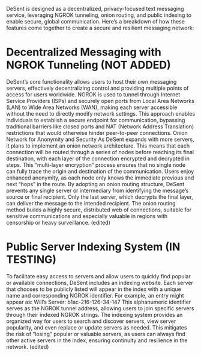 DeSent is designed as a decentralized, privacy-focused text messaging service, leveraging NGROK tunneling, onion routing, and public indexing to enable secure, global communication. Here’s a breakdown of how these features come together to create a secure and resilient messaging network:
# Decentralized Messaging with NGROK Tunneling (NOT ADDED)
DeSent’s core functionality allows users to host their own messaging servers, effectively decentralizing control and providing multiple points of access for users worldwide. NGROK is used to tunnel through Internet Service Providers (ISPs) and securely open ports from Local Area Networks (LAN) to Wide Area Networks (WAN), making each server accessible without the need to directly modify network settings. This approach enables individuals to establish a secure endpoint for communication, bypassing traditional barriers like closed ports and NAT (Network Address Translation) restrictions that would otherwise hinder peer-to-peer connections.
Onion Network for Anonymity and Security
As DeSent expands with more servers, it plans to implement an onion network architecture. This means that each connection will be routed through a series of nodes before reaching its final destination, with each layer of the connection encrypted and decrypted in steps. This “multi-layer encryption” process ensures that no single node can fully trace the origin and destination of the communication. Users enjoy enhanced anonymity, as each node only knows the immediate previous and next “hops” in the route.
By adopting an onion routing structure, DeSent prevents any single server or intermediary from identifying the message’s source or final recipient. Only the last server, which decrypts the final layer, can deliver the message to the intended recipient. The onion routing method builds a highly secure, distributed web of connections, suitable for sensitive communications and especially valuable in regions with censorship or heavy surveillance. (edited)
# Public Server Indexing System (IN TESTING)
To facilitate easy access to servers and allow users to quickly find popular or available connections, DeSent includes an indexing website. Each server that chooses to be publicly listed will appear in the index with a unique name and corresponding NGROK identifier. For example, an entry might appear as:
    Will’s Server: b1ac-216-126-34-147
This alphanumeric identifier serves as the NGROK tunnel address, allowing users to join specific servers through their indexed NGROK strings. The indexing system provides an organized way for users to search and discover servers, view server popularity, and even replace or update servers as needed. This mitigates the risk of “losing” popular or valuable servers, as users can always find other active servers in the index, ensuring continuity and resilience in the network. (edited)
